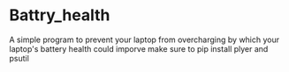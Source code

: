 # Battry_health

A simple program to prevent your laptop from overcharging by which your laptop's battery health could imporve 
make sure to pip install plyer and psutil 

